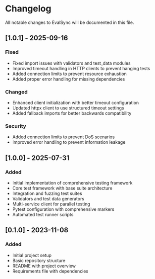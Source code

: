 # Changelog

All notable changes to EvalSync will be documented in this file.

## [1.0.1] - 2025-09-16

### Fixed
- Fixed import issues with validators and test_data modules
- Improved timeout handling in HTTP clients to prevent hanging tests
- Added connection limits to prevent resource exhaustion
- Added proper error handling for missing dependencies

### Changed
- Enhanced client initialization with better timeout configuration
- Updated httpx client to use structured timeout settings
- Added fallback imports for better backwards compatibility

### Security
- Added connection limits to prevent DoS scenarios
- Improved error handling to prevent information leakage

## [1.0.0] - 2025-07-31

### Added
- Initial implementation of comprehensive testing framework
- Core test framework with base suite architecture
- Integration and fuzzing test suites
- Validators and test data generators
- Multi-service client for parallel testing
- Pytest configuration with comprehensive markers
- Automated test runner scripts

## [0.1.0] - 2023-11-08

### Added
- Initial project setup
- Basic repository structure
- README with project overview
- Requirements file with dependencies